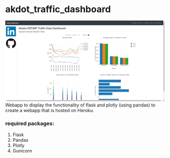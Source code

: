 # akdot_traffic_dashboard
![AKDOT Webapp](https://github.com/erikjamesmason/akdot_traffic_dashboard/blob/master/webapp.jpg)
Webapp to display the functionality of flask and plotly (using pandas) to create a webapp that is hosted on Heroku.

### required packages:
1. Flask
2. Pandas
3. Plotly
4. Gunicorn
